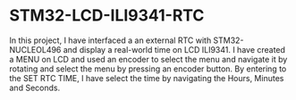 # STM32-LCD-ILI9341-RTC
In this project, I have interfaced a an external RTC with STM32-NUCLEOL496 and display a real-world time on LCD ILI9341.
I have created a MENU on LCD and used an encoder to select the menu and navigate it by rotating and select the menu by pressing an encoder button. 
By entering to the SET RTC TIME, I have select the time by navigating the Hours, Minutes and Seconds. 
